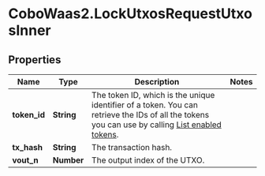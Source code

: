# CoboWaas2.LockUtxosRequestUtxosInner

## Properties

Name | Type | Description | Notes
------------ | ------------- | ------------- | -------------
**token_id** | **String** | The token ID, which is the unique identifier of a token. You can retrieve the IDs of all the tokens you can use by calling [List enabled tokens](/v2/api-references/wallets/list-enabled-tokens). | 
**tx_hash** | **String** | The transaction hash. | 
**vout_n** | **Number** | The output index of the UTXO. | 


